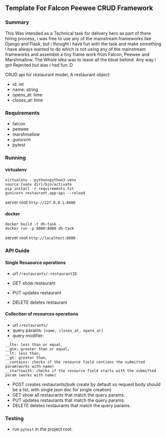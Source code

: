 ## Template For Falcon Peewee CRUD Framework

### Summary
This Was intended as a Technical task for delivery hero as part of there hiring process, i was free to use any of the mainstream frameworks like Django and Flask, but i thought i have fun with the task and make something i have always wanted to do which is not using any of the mainstream frameworks and assemble a tiny frame work from Falcon, Peewee and Marshmallow.
The Whole idea was to leave all the bloat behind. Any way i got Rejected but alas i had fun :D


CRUD api for restaurant model, A restaurant object:
- id: int
- name: string
- opens_at: time
- closes_at: time

### Requirements

- falcon
- peewee
- marshmallow
- gunicorn
- pytest

### Running

#### virtualenv

```shell
virtualenv --python=python3 venv
source {venv dir}/bin/activate
pip install -r requirements.txt
gunicorn restaurant.app:api --reload
```
server root `http://127.0.0.1:8000`

#### docker
```shell
docker build -t dh-task .
docker run -p 8000:8000 dh-task
```
server root `http://localhost:8000`

### API Guide
#### Single Resaource operations
- url `/restaurants/:restaurantID`

- GET show restaurant
- PUT updates restaurant 
- DELETE deletes restaurant


#### Collection of resources operations
- url `/restaurants/`
- query params: `[name, closes_at, opens_at]`
- query modifier:
```
__lte: less than or equal,
__gte: greater than or equal,
__lt: less than,
__gt: greater than,
__contains: checks if the resource field contians the submitted param(works with name)
__startswith: checks if the resource field starts with the submitted param (works with name)
```
- POST creates restaurants(bulk create by default so request body should be a list, with single json doc for single creation)
- GET show all restaurants that match the query params.
- PUT updates restaurants that match the query params.
- DELETE deletes restaurants that match the query params.

### Testing

- run `pytest` in the project root.
